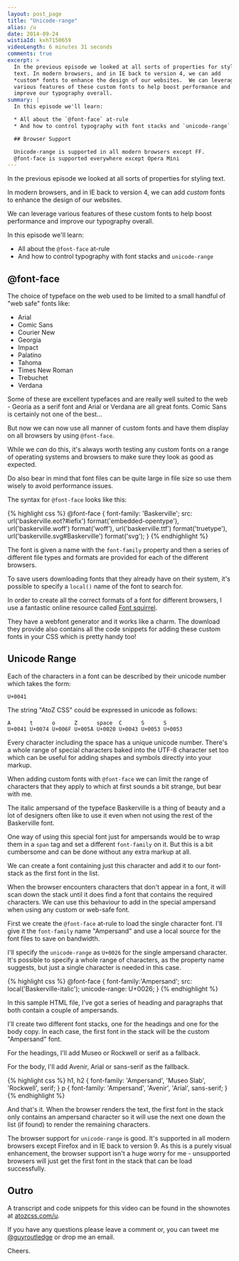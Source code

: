 ```yaml
---
layout: post_page
title: "Unicode-range"
alias: /u
date: 2014-09-24
wistiaId: kxh7150659 
videoLength: 6 minutes 31 seconds
comments: true
excerpt: >
  In the previous episode we looked at all sorts of properties for styling
  text. In modern browsers, and in IE back to version 4, we can add
  *custom* fonts to enhance the design of our websites.  We can leverage
  various features of these custom fonts to help boost performance and
  improve our typography overall.
summary: |
  In this episode we'll learn:

  * All about the `@font-face` at-rule
  * And how to control typography with font stacks and `unicode-range`

  ## Browser Support

  Unicode-range is supported in all modern browsers except FF.
  @font-face is supported everywhere except Opera Mini 
---
```


In the previous episode we looked at all sorts of properties for styling
text. 

In modern browsers, and in IE back to version 4, we can add *custom*
fonts to enhance the design of our websites.

We can leverage various features of these custom fonts to help boost
performance and improve our typography overall.

In this episode we'll learn:

* All about the `@font-face` at-rule
* And how to control typography with font stacks and `unicode-range`

## @font-face

The choice of typeface on the web used to be limited to a small handful
of "web safe" fonts like:

* Arial
* Comic Sans
* Courier New
* Georgia
* Impact
* Palatino
* Tahoma
* Times New Roman
* Trebuchet
* Verdana

Some of these are excellent typefaces and are really well suited to the
web - Georia as a serif font and Arial or Verdana are all great fonts.
Comic Sans is certainly not one of the best...

But now we can now use all manner of custom fonts and have them display
on all browsers by using `@font-face`. 

While we *can* do this, it's always worth testing any custom fonts on
a range of operating systems and browsers to make sure they look as good
as expected. 

Do also bear in mind that font files can be quite large in file size so
use them wisely to avoid performance issues.

The syntax for `@font-face` looks like this:

{% highlight css %}
@font-face {
	font-family: 'Baskerville';
	src: url('baskerville.eot?#iefix') format('embedded-opentype'), 
		 url('baskerville.woff') format('woff'), 
		 url('baskerville.ttf') format('truetype'),
		 url('baskerville.svg#Baskerville') format('svg');
}
{% endhighlight %}

The font is given a name with the `font-family` property and then
a series of different file types and formats are provided for each of
the different browsers.

To save users downloading fonts that they already have on their system,
it's possible to specify a `local()` name of the font to search for.

In order to create all the correct formats of a font for different
browsers, I use a fantastic online resource called [Font
squirrel](http://www.fontsquirrel.com). 

They have a webfont generator and it works like a charm. The download
they provide also contains all the code snippets for adding these custom
fonts in your CSS which is pretty handy too!

## Unicode Range

Each of the characters in a font can be described by their unicode
number which takes the form:

	U+0041

The string "AtoZ CSS" could be expressed in unicode as follows:

	A      t      o      Z      space  C      S      S
	U+0041 U+0074 U+006F U+005A U+0020 U+0043 U+0053 U+0053

Every character including the space has a unique unicode number. There's
a whole range of special characters baked into the UTF-8 character
set too which can be useful for adding shapes and symbols directly into
your markup.

When adding custom fonts with `@font-face` we can limit the range of
characters that they apply to which at first sounds a bit strange, but
bear with me.

The italic ampersand of the typeface Baskerville is a thing of beauty
and a lot of designers often like to use it even when not using the rest
of the Baskerville font.

One way of using this special font just for ampersands would be to wrap
them in a `span` tag and set a different `font-family` on it. But this
is a bit cumbersome and can be done without any extra markup at all.

We can create a font containing just this character and add it to our
font-stack as the first font in the list. 

When the browser encounters characters that don't appear in a font, it
will scan down the stack until it does find a font that contains the
required characters. We can use this behaviour to add in the special
ampersand when using any custom or web-safe font.

First we create the `@font-face` at-rule to load the single character
font. I'll give it the `font-family` name "Ampersand" and use a local
source for the font files to save on bandwidth.

I'll specify the `unicode-range` as `U+0026` for the single ampersand
character. It's possible to specify a whole range of characters, as the
property name suggests, but just a single character is needed in this
case.

{% highlight css %}
@font-face {
	font-family:'Ampersand';
	src: local('Baskerville-italic');
	unicode-range: U+0026;
}
{% endhighlight %}

In this sample HTML file, I've got a series of heading and paragraphs
that both contain a couple of ampersands.

I'll create two different font stacks, one for the headings and one for
the body copy. In each case, the first font in the stack will be the
custom "Ampersand" font. 

For the headings, I'll add Museo or Rockwell or serif as a fallback.

For the body, I'll add Avenir, Arial or sans-serif as the fallback.

{% highlight css %}
h1, h2 {
	font-family: 'Ampersand', 'Museo Slab', 'Rockwell', serif;
}
p {
	font-family: 'Ampersand', 'Avenir', 'Arial', sans-serif;
}
{% endhighlight %}

And that's it. When the browser renders the text, the first font in the
stack only contains an ampersand character so it will use the next one
down the list (if found) to render the remaining characters.

The browser support for `unicode-range` is good. It's supported in all
modern browsers except Firefox and in IE back to version 9. As this is
a purely visual enhancement, the browser support isn't a huge worry for
me - unsupported browsers will just get the first font in the stack that
can be load successfully.

## Outro

A transcript and code snippets for this video can be found in the
shownotes at [atozcss.com/u](http://www.atozcss.com/u).

If you have any questions please leave a comment or, you can tweet me
[@guyroutledge](http://www.twitter.com/guyroutledge) or drop me an
email.

Cheers.
